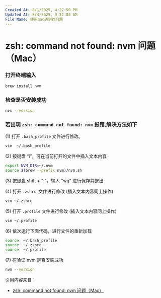```yaml
---
Created At: 8/1/2025, 4:22:50 PM
Updated At: 8/4/2025, 9:32:03 AM
File Name: 使用mac遇到的问题
---
```


# zsh: command not found: nvm 问题（Mac）

### 打开终端输入
```bash
brew install nvm
```
### 检查是否安装成功
```bash
nvm --version
```
### 若出现 `zsh: command not found: nvm` 报错,解决方法如下

(1) 打开 `.bash_profile` 文件进行修改。

```bash
vim  ~/.bash_profile
```
(2) 按键盘 “i”，可在当前打开的文件中插入文本内容

```bash
export NVM_DIR=~/.nvm
source $(brew --prefix nvm)/nvm.sh
```
(3) 按键盘 shift + ":"，输入 "wq" 进行保存并退出

(4) 打开 `.zshrc `文件进行修改 (插入文本内容同上操作)

```bash
vim ~/.zshrc
```
(5) 打开 `.profile` 文件进行修改 (插入文本内容同上操作)

```bash
vim ~/.profile
```
(6)  依次运行下面代码，进行文件的重新加载

```bash
source  ~/.bash_profile
source  ~/.zshrc
source  ~/.profile
```

(7) 在验证 nvm 是否安装成功

```bash
nvm --version
```

引用内容来自：
- [zsh: command not found: nvm 问题（Mac）](https://blog.csdn.net/qq_50386946/article/details/143053977?spm=1001.2101.3001.6650.5&utm_medium=distribute.pc_relevant.none-task-blog-2%7Edefault%7EBlogCommendFromBaidu%7ERate-5-143053977-blog-137523394.235%5Ev43%5Epc_blog_bottom_relevance_base2&depth_1-utm_source=distribute.pc_relevant.none-task-blog-2%7Edefault%7EBlogCommendFromBaidu%7ERate-5-143053977-blog-137523394.235%5Ev43%5Epc_blog_bottom_relevance_base2&utm_relevant_index=9)
